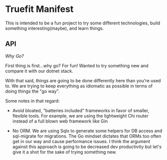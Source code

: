 # Truefit Manifest

This is intended to be a fun project to try some different technologies, build something interesting(maybe), and learn things.

## API

_Why Go?_

First thing is first...why go? For fun! Wanted to try something new and compare it with our dotnet stack.

With that said, things are going to be done differently here than you're used to. We are trying to keep everything as idiomatic as possible in terms of doing things the "go way".

Some notes in that regard:

- Avoid bloated, "batteries included" frameworks in favor of smaller, flexible tools. For example, we are using the lightweight Chi router instead of a full blown web framework like Gin

- No ORM. We are using Sqlx to generate some helpers for DB access and sql-migrate for migrations. The Go mindset dictates that ORMs too often get in our way and cause performance issues. I think the argument against this approach is going to be decreased dev productivity but let's give it a shot for the sake of trying something new.
